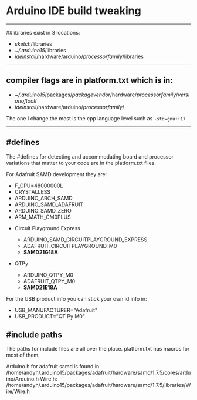 # Arduino IDE build tweaking

---
##libraries exist in 3 locations:


* _sketch_/libraries
* _~/.arduino15_/libraries
* _ideinstall_/hardware/arduino/_processorfamily_/libraries

---

## compiler flags are in platform.txt which is in:
* _~/.arduino15_/packages/_packagevendor_/hardware/_processorfamily_/_versionoftool_/
* _ideinstall_/hardware/arduino/_processorfamily_/


The one I change the most is the cpp language level such as `-std=gnu++17`

---
## #defines
The #defines for detecting and accommodating board and processor variations that matter to your code are in the platform.txt files.

For Adafruit SAMD development they are:
  - F_CPU=48000000L
  - CRYSTALLESS
  - ARDUINO_ARCH_SAMD
  - ARDUINO_SAMD_ADAFRUIT
  - ARDUINO_SAMD_ZERO
  - ARM_MATH_CM0PLUS

* Circuit Playground Express
  - ARDUINO_SAMD_CIRCUITPLAYGROUND_EXPRESS
  - ADAFRUIT_CIRCUITPLAYGROUND_M0
  - __SAMD21G18A__


* QTPy
  - ARDUINO_QTPY_M0
  - ADAFRUIT_QTPY_M0
  - __SAMD21E18A__

For the USB product info you can stick your own id info in:
  - USB_MANUFACTURER=\"Adafruit\"
  - USB_PRODUCT=\"QT Py M0\" 
  
  
## #include paths
The paths for include files are all over the place. platform.txt has macros for most of them.

Arduino.h  for adafruit samd is found in 
/home/andyh/.arduino15/packages/adafruit/hardware/samd/1.7.5/cores/arduino/Arduino.h
Wire.h:
/home/andyh/.arduino15/packages/adafruit/hardware/samd/1.7.5/libraries/Wire/Wire.h

